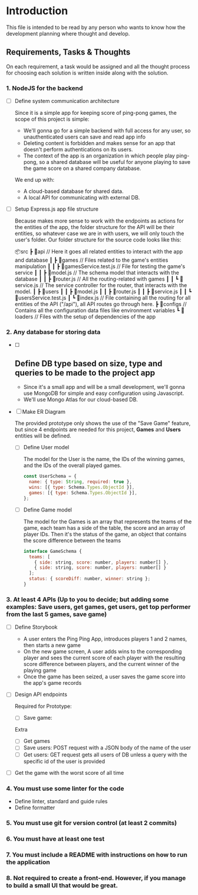# Introduction

This file is intended to be read by any person who wants to know how the development planning where thought and develop.

## Requirements, Tasks & Thoughts

On each requirement, a task would be assigned and all the thought process for choosing each solution is written inside along with the solution.

### 1. NodeJS for the backend

- [ ] Define system communication architecture

  Since it is a simple app for keeping score of ping-pong games, the scope of this project is simple:

  - We'll gonna go for a simple backend with full access for any user, so unauthenticated users can save and read app info
  - Deleting content is forbidden and makes sense for an app that doesn't perform authentications on its users.
  - The context of the app is an organization in which people play ping-pong, so a shared database will be useful for anyone playing to save the game score on a shared company database.

  We end up with:

  - A cloud-based database for shared data.
  - A local API for communicating with external DB.

- [ ] Setup Express.js app file structure

  Because makes more sense to work with the endpoints as actions for the entities of the app, the folder structure for the API will be their entities, so whatever case we are in with users, we will only touch the user's folder. Our folder structure for the source code looks like this:

  📦src
  ┣ 📂api // Here it goes all related entities to interact with the app and database
  ┃ ┣ 📂games // Files related to the game's entities manipulation
  ┃ ┃ ┣ 📜gamesService.test.js // File for testing the game's service
  ┃ ┃ ┣ 📜model.js // The schema model that interacts with the database
  ┃ ┃ ┣ 📜router.js // All the routing-related with games
  ┃ ┃ ┗ 📜service.js // The service controller for the router, that interacts with the model.
  ┃ ┣ 📂users
  ┃ ┃ ┣ 📜model.js
  ┃ ┃ ┣ 📜router.js
  ┃ ┃ ┣ 📜service.js
  ┃ ┃ ┗ 📜usersService.test.js
  ┃ ┗ 📜index.js // File containing all the routing for all entities of the API ("/api"), all API routes go through here.
  ┣ 📂configs // Contains all the configuration data files like environment variables
  ┗ 📂loaders // Files with the setup of dependencies of the app

### 2. Any database for storing data

- [ ] ## Define DB type based on size, type and queries to be made to the project app

  - Since it's a small app and will be a small development, we'll gonna use MongoDB for simple and easy configuration using Javascript.
  - We'll use Mongo Atlas for our cloud-based DB.

- [ ] Make ER Diagram

  The provided prototype only shows the use of the "Save Game" feature, but since 4 endpoints are needed for this project, **Games** and **Users** entities will be defined.

  - [ ] Define User model

    The model for the User is the name, the IDs of the winning games, and the IDs of the overall played games.

    ```javascript
    const UserSchema = {
      name: { type: String, required: true },
      wins: [{ type: Schema.Types.ObjectId }],
      games: [{ type: Schema.Types.ObjectId }],
    };
    ```

  - [ ] Define Game model

    The model for the Games is an array that represents the teams of the game, each team has a side of the table, the score and an array of player IDs. Then it's the status of the game, an object that contains the score difference between the teams

    ```javascript
    interface GameSchema {
      teams: [
        { side: string, score: number, players: number[] },
        { side: string, score: number, players: number[] }
      ];
      status: { scoreDiff: number, winner: string };
    }
    ```

### 3. At least 4 APIs (Up to you to decide; but adding some examples: Save users, get games, get users, get top performer from the last 5 games, save game)

- [ ] Define Storybook

  - A user enters the Ping Ping App, introduces players 1 and 2 names, then starts a new game
  - On the new game screen, A user adds wins to the corresponding player and sees the current score of each player with the resulting score difference between players, and the current winner of the playing game
  - Once the game has been seized, a user saves the game score into the app's game records

- [ ] Design API endpoints

  Required for Prototype:

  - [ ] Save game:

  Extra

  - [ ] Get games
  - [ ] Save users: POST request with a JSON body of the name of the user
  - [ ] Get users: GET request gets all users of DB unless a query with the specific id of the user is provided

- [ ] Get the game with the worst score of all time

### 4. You must use some linter for the code

- Define linter, standard and guide rules
- Define formatter

### 5. You must use git for version control (at least 2 commits)

### 6. You must have at least one test

### 7. You must include a README with instructions on how to run the application

### 8. Not required to create a front-end. However, if you manage to build a small UI that would be great.
